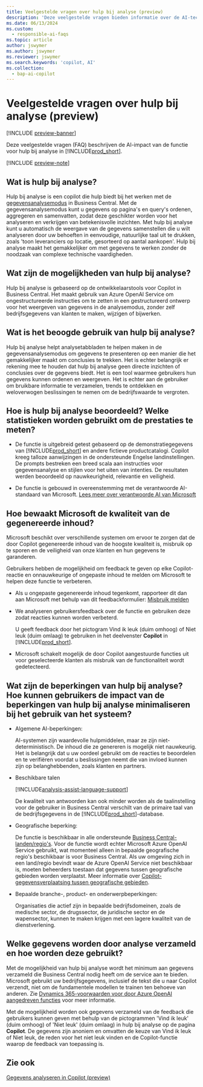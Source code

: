 ```yaml
---
title: Veelgestelde vragen over hulp bij analyse (preview)
description: 'Deze veelgestelde vragen bieden informatie over de AI-technologie die wordt gebruikt voor het analyseren van gegevens op pagina´s in Business Central. Het bevat belangrijke overwegingen en details over hoe AI wordt gebruikt, hoe het is getest en geëvalueerd en eventuele specifieke beperkingen.'
ms.date: 06/13/2024
ms.custom:
  - responsible-ai-faqs
ms.topic: article
author: jswymer
ms.author: jswymer
ms.reviewer: jswymer
ms.search.keywords: 'copilot, AI'
ms.collection:
  - bap-ai-copilot
---
```


# <a name="faq-for-analysis-assist-preview"></a>Veelgestelde vragen over hulp bij analyse (preview)

[!INCLUDE [preview-banner](~/../shared-content/shared/preview-includes/preview-banner.md)]

Deze veelgestelde vragen (FAQ) beschrijven de AI-impact van de functie voor hulp bij analyse in [!INCLUDE[prod_short](includes/prod_short.md)].

[!INCLUDE [preview-note](~/../shared-content/shared/preview-includes/production-ready-preview-dynamics365.md)]

## <a name="what-is-analysis-assist"></a>Wat is hulp bij analyse?

Hulp bij analyse is een copilot die hulp biedt bij het werken met de [gegevensanalysemodus](analysis-mode.md) in Business Central. Met de gegevensanalysemodus kunt u gegevens op pagina's en query's ordenen, aggregeren en samenvatten, zodat deze geschikter worden voor het analyseren en verkrijgen van betekenisvolle inzichten. Met hulp bij analyse kunt u automatisch de weergave van de gegevens samenstellen die u wilt analyseren door uw behoeften in eenvoudige, natuurlijke taal uit te drukken, zoals 'toon leveranciers op locatie, gesorteerd op aantal aankopen'. Hulp bij analyse maakt het gemakkelijker om met gegevens te werken zonder de noodzaak van complexe technische vaardigheden.

## <a name="what-are-capabilities-of-analysis-assist"></a>Wat zijn de mogelijkheden van hulp bij analyse?

Hulp bij analyse is gebaseerd op de ontwikkelaarstools voor Copilot in Business Central. Het maakt gebruik van Azure OpenAI Service om ongestructureerde instructies om te zetten in een gestructureerd ontwerp voor het weergeven van gegevens in de analysemodus, zonder zelf bedrijfsgegevens van klanten te maken, wijzigen of bijwerken.

## <a name="what-is-the-intended-use-of-analysis-assist"></a>Wat is het beoogde gebruik van hulp bij analyse?

Hulp bij analyse helpt analysetabbladen te helpen maken in de gegevensanalysemodus om gegevens te presenteren op een manier die het gemakkelijker maakt om conclusies te trekken. Het is echter belangrijk er rekening mee te houden dat hulp bij analyse geen directe inzichten of conclusies over de gegevens biedt. Het is een tool waarmee gebruikers hun gegevens kunnen ordenen en weergeven. Het is echter aan de gebruiker om bruikbare informatie te verzamelen, trends te ontdekken en weloverwogen beslissingen te nemen om de bedrijfswaarde te vergroten.

## <a name="how-was-analysis-assist-evaluated-what-metrics-are-used-to-measure-performance"></a>Hoe is hulp bij analyse beoordeeld? Welke statistieken worden gebruikt om de prestaties te meten?

- De functie is uitgebreid getest gebaseerd op de demonstratiegegevens van [!INCLUDE[prod_short](includes/prod_short.md)] en andere fictieve productcatalogi. Copilot kreeg talloze aanwijzingen in de ondersteunde Engelse landinstellingen. De prompts bestreken een breed scala aan instructies voor gegevensanalyse en stijlen voor het uiten van intenties. De resultaten werden beoordeeld op nauwkeurigheid, relevantie en veiligheid.

- De functie is gebouwd in overeenstemming met de verantwoorde AI-standaard van Microsoft. [Lees meer over verantwoorde AI van Microsoft](https://aka.ms/RAI)

## <a name="how-does-microsoft-monitor-the-quality-of-generated-content"></a>Hoe bewaakt Microsoft de kwaliteit van de gegenereerde inhoud?

Microsoft beschikt over verschillende systemen om ervoor te zorgen dat de door Copilot gegenereerde inhoud van de hoogste kwaliteit is, misbruik op te sporen en de veiligheid van onze klanten en hun gegevens te garanderen.

Gebruikers hebben de mogelijkheid om feedback te geven op elke Copilot-reactie en onnauwkeurige of ongepaste inhoud te melden om Microsoft te helpen deze functie te verbeteren.

- Als u ongepaste gegenereerde inhoud tegenkomt, rapporteer dit dan aan Microsoft met behulp van dit feedbackformulier: [Misbruik melden](https://go.microsoft.com/fwlink/?linkid=2249810)

- We analyseren gebruikersfeedback over de functie en gebruiken deze zodat reacties kunnen worden verbeterd.

  U geeft feedback door het pictogram Vind ik leuk (duim omhoog) of Niet leuk (duim omlaag) te gebruiken in het deelvenster **Copilot** in [!INCLUDE[prod_short](includes/prod_short.md)].

- Microsoft schakelt mogelijk de door Copilot aangestuurde functies uit voor geselecteerde klanten als misbruik van de functionaliteit wordt gedetecteerd.

## <a name="what-are-the-limitations-of-analysis-assist-how-can-users-minimize-the-impact-of-the-analysis-assist-limitations-when-using-the-system"></a>Wat zijn de beperkingen van hulp bij analyse? Hoe kunnen gebruikers de impact van de beperkingen van hulp bij analyse minimaliseren bij het gebruik van het systeem?

- Algemene AI-beperkingen:

  AI-systemen zijn waardevolle hulpmiddelen, maar ze zijn niet-deterministisch. De inhoud die ze genereren is mogelijk niet nauwkeurig. Het is belangrijk dat u uw oordeel gebruikt om de reacties te beoordelen en te verifiëren voordat u beslissingen neemt die van invloed kunnen zijn op belanghebbenden, zoals klanten en partners.

- Beschikbare talen

   [!INCLUDE[analysis-assist-language-support](includes/analysis-assist-language-support.md)]

   De kwaliteit van antwoorden kan ook minder worden als de taalinstelling voor de gebruiker in Business Central verschilt van de primaire taal van de bedrijfsgegevens in de [!INCLUDE[prod_short](includes/prod_short.md)]-database.
  
- Geografische beperking:
  
   De functie is beschikbaar in alle ondersteunde [Business Central-landen/regio's](/dynamics365/business-central/dev-itpro/compliance/apptest-countries-and-translations)<!-- except for Canada-->. Voor de functie wordt echter Microsoft Azure OpenAI Service gebruikt, wat momenteel alleen in bepaalde geografische regio's beschikbaar is voor Business Central. Als uw omgeving zich in een land/regio bevindt waar de Azure OpenAI Service niet beschikbaar is, moeten beheerders toestaan dat gegevens tussen geografische gebieden worden verplaatst. Meer informatie over [Copilot-gegevensverplaatsing tussen geografische gebieden](/dynamics365/business-central/ai-copilot-data-movement).

- Bepaalde branche-, product- en onderwerpbeperkingen:

  Organisaties die actief zijn in bepaalde bedrijfsdomeinen, zoals de medische sector, de drugssector, de juridische sector en de wapensector, kunnen te maken krijgen met een lagere kwaliteit van de dienstverlening.

## <a name="what-data-does-analysis-collect-and-how-is-it-used"></a>Welke gegevens worden door analyse verzameld en hoe worden deze gebruikt?

Met de mogelijkheid van hulp bij analyse wordt het minimum aan gegevens verzameld die Business Central nodig heeft om de service aan te bieden. Microsoft gebruikt uw bedrijfsgegevens, inclusief de tekst die u naar Copilot verzendt, niet om de fundamentele modellen te trainen ten behoeve van anderen. Zie [Dynamics 365-voorwaarden voor door Azure OpenAI aangedreven functies](https://go.microsoft.com/fwlink/?linkid=2236010) voor meer informatie.

Met de mogelijkheid worden ook gegevens verzameld van de feedback die gebruikers kunnen geven met behulp van de pictogrammen 'Vind ik leuk' (duim omhoog) of 'Niet leuk' (duim omlaag) in hulp bij analyse op de pagina **Copilot**. De gegevens zijn anoniem en omvatten de keuze van Vind ik leuk of Niet leuk, de reden voor het niet leuk vinden en de Copilot-functie waarop de feedback van toepassing is.

## <a name="see-also"></a>Zie ook

[Gegevens analyseren in Copilot (preview)](analysis-assist.md)
